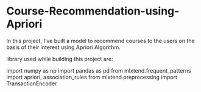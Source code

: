 # Course-Recommendation-using-Apriori
In this project, I've built a model to recommend courses to the users on the basis of their interest using Apriori Algorithm.

library used while building this project are:

import numpy as np 
import pandas as pd 
from mlxtend.frequent_patterns import apriori, association_rules 
from mlxtend.preprocessing import TransactionEncoder
